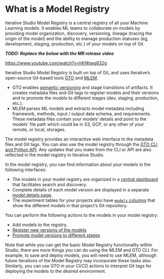 # What is a Model Registry

Iterative Studio Model Registry is a central registry of all your Machine
Learning models. It enables ML teams to collaborate on models by providing model
organization, discovery, versioning, lineage (tracing the origin of the model)
and the ability to manage production statuses (eg, development, staging,
production, etc.) of your models on top of Git.

**_TODO: Replace the below with the MR release video_**

https://www.youtube.com/watch?v=hKf4twg832g

Iterative Studio Model Registry is built on top of Git, and uses Iterative’s
open-source Git-based tools [GTO] and [MLEM].

- GTO enables [semantic versioning] and stage transitions of artifacts. It
  creates metadata files and Git tags to register models and their versions and
  to promote the models to different stages (dev, staging, production, etc.).
- MLEM parses ML models and extracts model metadata including framework,
  methods, input / output data schema, and requirements. These metadata files
  contain your models’ details and point to the models’ file path which could be
  in S3, GCP, or any other of your remote, or local, storages.

The model registry provides an interactive web interface to the metadata files
and Git tags. You can also use the model registry through the [GTO CLI and
Python API][gto]. Any updates that you make from the CLI or API are also
reflected in the model registry in Iterative Studio.

In the model registry, you can find information about your models in the
following interfaces:

- The models in your model registry are organized in a
  [central dashboard](/doc/studio/user-guide/model-registry/view-models#models-dashboard)
  that facilitates search and discovery.
- Complete details of each model version are displayed in a separate
  [model details page](/doc/studio/user-guide/model-registry/view-models#model-details-page).
- The experiment tables for your projects also have
  [`models` columns](/doc/studio/user-guide/model-registry/view-models#model-columns-in-the-projects-experiment-table)
  that show the different models in that project’s Git repository.

You can perform the following actions to the models in your model registry:

- Add models to the registry.
- [Register new versions of the models](/doc/studio/user-guide/model-registry/version-models)
- [Promote model versions to different stages](/doc/studio/user-guide/model-registry/promote-models)

Note that while you can get the basic Model Registry functionality within
Studio, there are more things you can do using the MLEM and GTO CLI. For
example, to save and deploy models, you will need to use MLEM, although future
iterations of the Model Registry may incorporate these tasks also. Similarly,
you can use GTO in your CI/CD actions to interpret Git tags for deploying the
models to the desired environment.

[semantic versioning]: https://semver.org/
[gto]: https://github.com/iterative/gto
[mlem]: https://mlem.ai/
